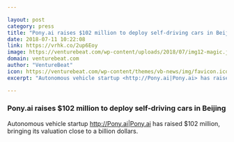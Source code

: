 ```yaml
---

layout: post
category: press
title: "Pony.ai raises $102 million to deploy self-driving cars in Beijing"
date: 2018-07-11 10:22:08
link: https://vrhk.co/2up6Eoy
image: https://venturebeat.com/wp-content/uploads/2018/07/img12-magic.jpg?fit=3840%2C2560&strip=all
domain: venturebeat.com
author: "VentureBeat"
icon: https://venturebeat.com/wp-content/themes/vb-news/img/favicon.ico
excerpt: "Autonomous vehicle startup <http://Pony.ai|Pony.ai> has raised $102 million, bringing its valuation close to a billion dollars."

---
```


### Pony.ai raises $102 million to deploy self-driving cars in Beijing

Autonomous vehicle startup <http://Pony.ai|Pony.ai> has raised $102 million, bringing its valuation close to a billion dollars.